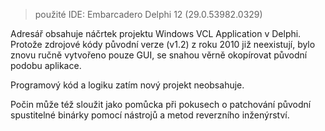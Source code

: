 > použité IDE: Embarcadero Delphi 12 (29.0.53982.0329)

Adresář obsahuje náčrtek projektu Windows VCL Application v Delphi.
Protože zdrojové kódy původní verze (v1.2) z roku 2010 již neexistují,
bylo znovu ručně vytvořeno pouze GUI, se snahou věrně okopírovat
původní podobu aplikace.

Programový kód a logiku zatím nový projekt neobsahuje.

Počin může též sloužit jako pomůcka při pokusech o patchování původní 
spustitelné binárky pomocí nástrojů a metod reverzního inženýrství.
